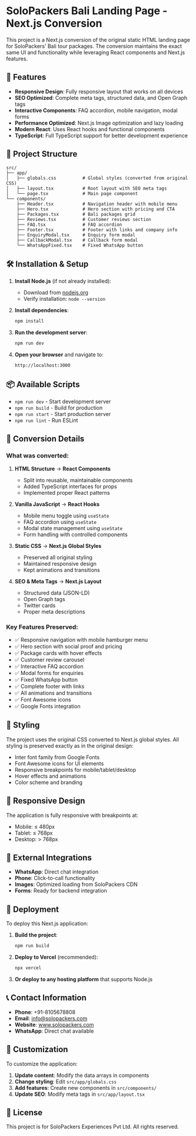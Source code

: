# SoloPackers Bali Landing Page - Next.js Conversion

This project is a Next.js conversion of the original static HTML landing page for SoloPackers' Bali tour packages. The conversion maintains the exact same UI and functionality while leveraging React components and Next.js features.

## 🚀 Features

- **Responsive Design**: Fully responsive layout that works on all devices
- **SEO Optimized**: Complete meta tags, structured data, and Open Graph tags
- **Interactive Components**: FAQ accordion, mobile navigation, modal forms
- **Performance Optimized**: Next.js Image optimization and lazy loading
- **Modern React**: Uses React hooks and functional components
- **TypeScript**: Full TypeScript support for better development experience

## 📁 Project Structure

```
src/
├── app/
│   ├── globals.css          # Global styles (converted from original CSS)
│   ├── layout.tsx           # Root layout with SEO meta tags
│   └── page.tsx             # Main page component
└── components/
    ├── Header.tsx           # Navigation header with mobile menu
    ├── Hero.tsx             # Hero section with pricing and CTA
    ├── Packages.tsx         # Bali packages grid
    ├── Reviews.tsx          # Customer reviews section
    ├── FAQ.tsx              # FAQ accordion
    ├── Footer.tsx           # Footer with links and company info
    ├── EnquiryModal.tsx     # Enquiry form modal
    ├── CallbackModal.tsx    # Callback form modal
    └── WhatsAppFixed.tsx    # Fixed WhatsApp button
```

## 🛠️ Installation & Setup

1. **Install Node.js** (if not already installed):
   - Download from [nodejs.org](https://nodejs.org/)
   - Verify installation: `node --version`

2. **Install dependencies**:
   ```bash
   npm install
   ```

3. **Run the development server**:
   ```bash
   npm run dev
   ```

4. **Open your browser** and navigate to:
   ```
   http://localhost:3000
   ```

## 📦 Available Scripts

- `npm run dev` - Start development server
- `npm run build` - Build for production
- `npm run start` - Start production server
- `npm run lint` - Run ESLint

## 🔄 Conversion Details

### What was converted:

1. **HTML Structure** → **React Components**
   - Split into reusable, maintainable components
   - Added TypeScript interfaces for props
   - Implemented proper React patterns

2. **Vanilla JavaScript** → **React Hooks**
   - Mobile menu toggle using `useState`
   - FAQ accordion using `useState`
   - Modal state management using `useState`
   - Form handling with controlled components

3. **Static CSS** → **Next.js Global Styles**
   - Preserved all original styling
   - Maintained responsive design
   - Kept animations and transitions

4. **SEO & Meta Tags** → **Next.js Layout**
   - Structured data (JSON-LD)
   - Open Graph tags
   - Twitter cards
   - Proper meta descriptions

### Key Features Preserved:

- ✅ Responsive navigation with mobile hamburger menu
- ✅ Hero section with social proof and pricing
- ✅ Package cards with hover effects
- ✅ Customer review carousel
- ✅ Interactive FAQ accordion
- ✅ Modal forms for enquiries
- ✅ Fixed WhatsApp button
- ✅ Complete footer with links
- ✅ All animations and transitions
- ✅ Font Awesome icons
- ✅ Google Fonts integration

## 🎨 Styling

The project uses the original CSS converted to Next.js global styles. All styling is preserved exactly as in the original design:

- Inter font family from Google Fonts
- Font Awesome icons for UI elements
- Responsive breakpoints for mobile/tablet/desktop
- Hover effects and animations
- Color scheme and branding

## 📱 Responsive Design

The application is fully responsive with breakpoints at:
- Mobile: ≤ 480px
- Tablet: ≤ 768px
- Desktop: > 768px

## 🔗 External Integrations

- **WhatsApp**: Direct chat integration
- **Phone**: Click-to-call functionality
- **Images**: Optimized loading from SoloPackers CDN
- **Forms**: Ready for backend integration

## 🚀 Deployment

To deploy this Next.js application:

1. **Build the project**:
   ```bash
   npm run build
   ```

2. **Deploy to Vercel** (recommended):
   ```bash
   npx vercel
   ```

3. **Or deploy to any hosting platform** that supports Node.js

## 📞 Contact Information

- **Phone**: +91-8105678808
- **Email**: info@solopackers.com
- **Website**: www.solopackers.com
- **WhatsApp**: Direct chat available

## 🔧 Customization

To customize the application:

1. **Update content**: Modify the data arrays in components
2. **Change styling**: Edit `src/app/globals.css`
3. **Add features**: Create new components in `src/components/`
4. **Update SEO**: Modify meta tags in `src/app/layout.tsx`

## 📄 License

This project is for SoloPackers Experiences Pvt Ltd. All rights reserved.
